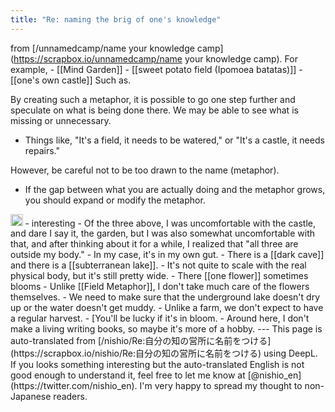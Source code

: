 ```yaml
---
title: "Re: naming the brig of one's knowledge"
---
```


from [/unnamedcamp/name your knowledge camp](https://scrapbox.io/unnamedcamp/name your knowledge camp).
For example,
    - [[Mind Garden]]
    - [[sweet potato field (Ipomoea batatas)]]
    - [[one's own castle]]
Such as.

By creating such a metaphor, it is possible to go one step further and speculate on what is being done there. We may be able to see what is missing or unnecessary.
- Things like, "It's a field, it needs to be watered," or "It's a castle, it needs repairs."

However, be careful not to be too drawn to the name (metaphor).
- If the gap between what you are actually doing and the metaphor grows, you should expand or modify the metaphor.

<img src='https://scrapbox.io/api/pages/unnamedcamp/nishio/icon' alt='/unnamedcamp/nishio.icon' height="19.5"/>
- interesting
- Of the three above, I was uncomfortable with the castle, and dare I say it, the garden, but I was also somewhat uncomfortable with that, and after thinking about it for a while, I realized that "all three are outside my body."
- In my case, it's in my own gut.
    - There is a [[dark cave]] and there is a [[subterranean lake]].
    - It's not quite to scale with the real physical body, but it's still pretty wide.
- There [[one flower]] sometimes blooms
    - Unlike [[Field Metaphor]], I don't take much care of the flowers themselves.
    - We need to make sure that the underground lake doesn't dry up or the water doesn't get muddy.
- Unlike a farm, we don't expect to have a regular harvest.
        - [You'll be lucky if it's in bloom.
    - Around here, I don't make a living writing books, so maybe it's more of a hobby.
---
This page is auto-translated from [/nishio/Re:自分の知の営所に名前をつける](https://scrapbox.io/nishio/Re:自分の知の営所に名前をつける) using DeepL. If you looks something interesting but the auto-translated English is not good enough to understand it, feel free to let me know at [@nishio_en](https://twitter.com/nishio_en). I'm very happy to spread my thought to non-Japanese readers.